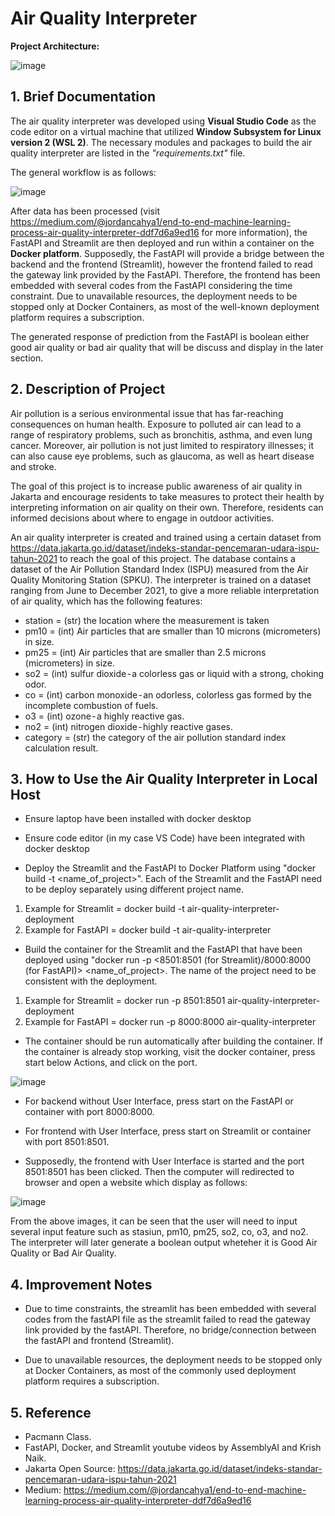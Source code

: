 # Air Quality Interpreter

**Project Architecture:**

![image](https://user-images.githubusercontent.com/115296804/233829668-6224bc3f-58a8-4e88-af6a-c4cf69de6141.png)

## 1. Brief Documentation

The air quality interpreter was developed using **Visual Studio Code** as the code editor on a virtual machine that utilized **Window Subsystem for Linux version 2 (WSL 2)**. The necessary modules and packages to build the air quality interpreter are listed in the _"requirements.txt"_ file. 

The general workflow is as follows:

![image](https://user-images.githubusercontent.com/115296804/233823203-c2957192-bac2-4a59-a456-7ffb3a256957.png)

After data has been processed (visit https://medium.com/@jordancahya1/end-to-end-machine-learning-process-air-quality-interpreter-ddf7d6a9ed16 for more information), the FastAPI and Streamlit are then deployed and run within a container on the **Docker platform**. Supposedly, the FastAPI will provide a bridge between the backend and the frontend (Streamlit), however the frontend failed to read the gateway link provided by the FastAPI. Therefore, the frontend has been embedded with several codes from the FastAPI considering the time constraint. Due to unavailable resources, the deployment needs to be stopped only at Docker Containers, as most of the well-known deployment platform requires a subscription.

The generated response of prediction from the FastAPI is boolean either good air quality or bad air quality that will be discuss and display in the later section.

## 2. Description of Project

Air pollution is a serious environmental issue that has far-reaching consequences on human health. Exposure to polluted air can lead to a range of respiratory problems, such as bronchitis, asthma, and even lung cancer. Moreover, air pollution is not just limited to respiratory illnesses; it can also cause eye problems, such as glaucoma, as well as heart disease and stroke.

The goal of this project is to increase public awareness of air quality in Jakarta and encourage residents to take measures to protect their health by interpreting information on air quality on their own. Therefore, residents can informed decisions about where to engage in outdoor activities.

An air quality interpreter is created and trained using a certain dataset from https://data.jakarta.go.id/dataset/indeks-standar-pencemaran-udara-ispu-tahun-2021 to reach the goal of this project. The database contains a dataset of the Air Pollution Standard Index (ISPU) measured from the Air Quality Monitoring Station (SPKU). The interpreter is trained on a dataset ranging from June to December 2021, to give a more reliable interpretation of air quality, which has the following features:

- station = (str) the location where the measurement is taken
- pm10 = (int) Air particles that are smaller than 10 microns (micrometers) in size.
- pm25 = (int) Air particles that are smaller than 2.5 microns (micrometers) in size.
- so2 = (int) sulfur dioxide - a colorless gas or liquid with a strong, choking odor.
- co = (int) carbon monoxide - an odorless, colorless gas formed by the incomplete combustion of fuels.
- o3 = (int) ozone - a highly reactive gas.
- no2 = (int) nitrogen dioxide - highly reactive gases.
- category = (str) the category of the air pollution standard index calculation result.

## 3. How to Use the Air Quality Interpreter in Local Host

- Ensure laptop have been installed with docker desktop

- Ensure code editor (in my case VS Code) have been integrated with docker desktop

- Deploy the Streamlit and the FastAPI to Docker Platform using "docker build -t <name_of_project>". Each of the Streamlit and the FastAPI need to be deploy separately using different project name.

1. Example for Streamlit = docker build -t air-quality-interpreter-deployment
2. Example for FastAPI = docker build -t air-quality-interpreter

- Build the container for the Streamlit and the FastAPI that have been deployed using "docker run -p <8501:8501 (for Streamlit)/8000:8000 (for FastAPI)> <name_of_project>. The name of the project need to be consistent with the deployment.

1. Example for Streamlit = docker run -p 8501:8501 air-quality-interpreter-deployment
2. Example for FastAPI = docker run -p 8000:8000 air-quality-interpreter

- The container should be run automatically after building the container. If the container is already stop working, visit the docker container, press start below Actions, and click on the port.

![image](https://user-images.githubusercontent.com/115296804/233839926-71d03905-6d9a-467d-bfc8-c8cdb0246de9.png)

- For backend without User Interface, press start on the FastAPI or container with port 8000:8000.

- For frontend with User Interface, press start on Streamlit or container with port 8501:8501.

- Supposedly, the frontend with User Interface is started and the port 8501:8501 has been clicked. Then the computer will redirected to browser and open a website which display as follows: 

![image](https://user-images.githubusercontent.com/115296804/233840647-7234d24f-1da0-4489-81f3-2705fe111c67.png)

From the above images, it can be seen that the user will need to input several input feature such as stasiun, pm10, pm25, so2, co, o3, and no2. The interpreter will later generate a boolean output wheteher it is Good Air Quality or Bad Air Quality.

## 4. Improvement Notes

- Due to time constraints, the streamlit has been embedded with several codes from the fastAPI file as the streamlit failed to read the gateway link provided by the fastAPI. Therefore, no bridge/connection between the fastAPI and frontend (Streamlit).

- Due to unavailable resources, the deployment needs to be stopped only at Docker Containers, as most of the commonly used deployment platform requires a subscription.

## 5. Reference

- Pacmann Class.
- FastAPI, Docker, and Streamlit youtube videos by AssemblyAI and Krish Naik.
- Jakarta Open Source: https://data.jakarta.go.id/dataset/indeks-standar-pencemaran-udara-ispu-tahun-2021
- Medium: https://medium.com/@jordancahya1/end-to-end-machine-learning-process-air-quality-interpreter-ddf7d6a9ed16
